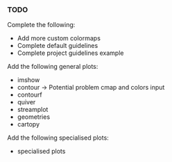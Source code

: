 ### TODO
Complete the following:
- Add more custom colormaps
- Complete default guidelines
- Complete project guidelines example

Add the following general plots:
- imshow
- contour -> Potential problem cmap and colors input
- contourf
- quiver
- streamplot
- geometries
- cartopy

Add the following specialised plots:
- specialised plots
